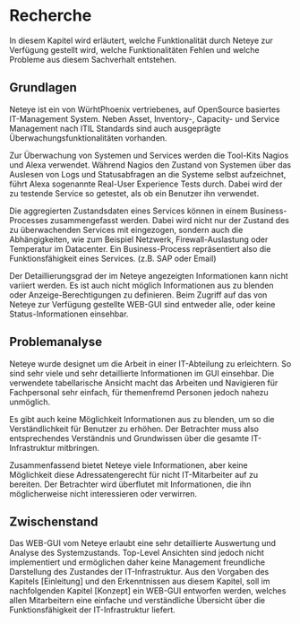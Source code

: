 

# Recherche

In diesem Kapitel wird erläutert, welche Funktionalität durch Neteye zur Verfügung gestellt wird, welche Funktionalitäten Fehlen und welche Probleme aus diesem Sachverhalt entstehen.

## Grundlagen
Neteye ist ein von WürhtPhoenix vertriebenes, auf OpenSource basiertes IT-Management System. Neben Asset, Inventory-, Capacity- und Service Management nach ITIL Standards sind auch ausgeprägte Überwachungsfunktionalitäten vorhanden.

Zur Überwachung von Systemen und Services werden die Tool-Kits Nagios und Alexa verwendet. Während Nagios den Zustand von Systemen über das Auslesen von Logs und Statusabfragen an die Systeme selbst aufzeichnet, führt Alexa sogenannte Real-User Experience Tests durch. Dabei wird der zu testende Service so getestet, als ob ein Benutzer ihn verwendet.

Die aggregierten Zustandsdaten eines Services können in einem Business-Processes zusammengefasst werden. Dabei wird nicht nur der Zustand des zu überwachenden Services mit eingezogen, sondern auch die Abhängigkeiten, wie zum Beispiel Netzwerk, Firewall-Auslastung oder Temperatur im Datacenter.
Ein Business-Process repräsentiert also die Funktionsfähigkeit eines Services. (z.B. SAP oder Email)

Der Detaillierungsgrad der im Neteye angezeigten Informationen kann nicht variiert werden. Es ist auch nicht möglich Informationen aus zu blenden oder Anzeige-Berechtigungen zu definieren. Beim Zugriff auf das von Neteye zur Verfügung gestellte WEB-GUI sind entweder alle, oder keine Status-Informationen einsehbar.

## Problemanalyse
Neteye wurde designet um die Arbeit in einer IT-Abteilung zu erleichtern. So sind sehr viele und sehr detaillierte Informationen im GUI einsehbar. Die verwendete tabellarische Ansicht macht das Arbeiten und Navigieren für Fachpersonal sehr einfach, für themenfremd Personen jedoch nahezu unmöglich.

Es gibt auch keine Möglichkeit Informationen aus zu blenden, um so die Verständlichkeit für Benutzer zu erhöhen. Der Betrachter muss also entsprechendes Verständnis und Grundwissen über die gesamte IT-Infrastruktur mitbringen.

Zusammenfassend bietet Neteye viele Informationen, aber keine Möglichkeit diese Adressatengerecht für nicht IT-Mitarbeiter auf zu bereiten. Der Betrachter wird überflutet mit Informationen, die ihn möglicherweise nicht interessieren oder verwirren.


## Zwischenstand
Das WEB-GUI vom Neteye erlaubt eine sehr detaillierte Auswertung und Analyse des Systemzustands. Top-Level Ansichten sind jedoch nicht implementiert und ermöglichen daher keine Management freundliche Darstellung des Zustandes der IT-Infrastruktur. Aus den Vorgaben des Kapitels [Einleitung] und den Erkenntnissen aus diesem Kapitel, soll im nachfolgenden Kapitel [Konzept] ein WEB-GUI entworfen werden, welches allen Mitarbeitern eine einfache und verständliche Übersicht über die Funktionsfähigkeit der IT-Infrastruktur liefert.
